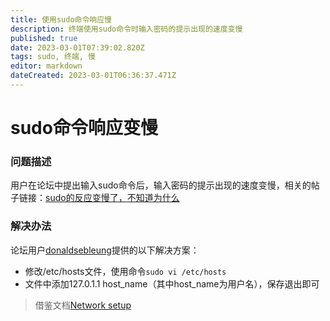 ```yaml
---
title: 使用sudo命令响应慢
description: 终端使用sudo命令时输入密码的提示出现的速度变慢
published: true
date: 2023-03-01T07:39:02.820Z
tags: sudo, 终端, 慢
editor: markdown
dateCreated: 2023-03-01T06:36:37.471Z
---
```


# sudo命令响应变慢

### 问题描述
用户在论坛中提出输入sudo命令后，输入密码的提示出现的速度变慢，相关的帖子链接：[sudo的反应变慢了，不知道为什么](https://bbs.deepin.org/post/253158)

### 解决办法
论坛用户[donaldsebleung](https://bbs.deepin.org/user/287133)提供的以下解决方案：
- 修改/etc/hosts文件，使用命令`sudo vi /etc/hosts`
- 文件中添加127.0.1.1 host_name（其中host_name为用户名），保存退出即可
> 借鉴文档[Network setup](https://www.debian.org/doc/manuals/debian-reference/ch05.en.html#_the_hostname_resolution)